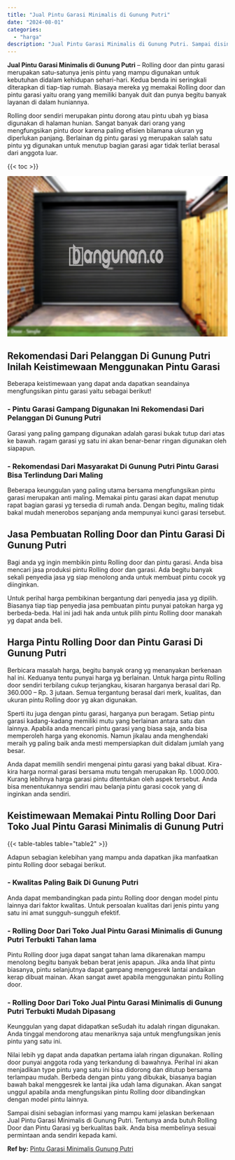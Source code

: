 ```yaml
---
title: "Jual Pintu Garasi Minimalis di Gunung Putri"
date: "2024-08-01"
categories: 
  - "harga"
description: "Jual Pintu Garasi Minimalis di Gunung Putri. Sampai disini sebagian informasi yang mampu kami jelaskan berkenaan Jual Pintu Garasi Minimalis di Gunung Putri...."
---
```


**Jual Pintu Garasi Minimalis di Gunung Putri** – Rolling door dan pintu garasi merupakan satu-satunya jenis pintu yang mampu digunakan untuk kebutuhan didalam kehidupan sehari-hari. Kedua benda ini seringkali diterapkan di tiap-tiap rumah. Biasaya mereka yg memakai Rolling door dan pintu garasi yaitu orang yang memiliki banyak duit dan punya begitu banyak layanan di dalam huniannya.

Rolling door sendiri merupakan pintu dorong atau pintu ubah yg biasa digunakan di halaman hunian. Sangat banyak dari orang yang mengfungsikan pintu door karena paling efisien bilamana ukuran yg diperlukan panjang. Berlainan dg pintu garasi yg merupakan salah satu pintu yg digunakan untuk menutup bagian garasi agar tidak terliat berasal dari anggota luar.

{{< toc >}}

![Jual Pintu Garasi Minimalis di Gunung Putri](/images/pintu-garasi-05.png)

## Rekomendasi Dari Pelanggan Di Gunung Putri Inilah Keistimewaan Menggunakan Pintu Garasi

Beberapa keistimewaan yang dapat anda dapatkan seandainya mengfungsikan pintu garasi yaitu sebagai berikut!

### \- Pintu Garasi Gampang Digunakan Ini Rekomendasi Dari Pelanggan Di Gunung Putri

Garasi yang paling gampang digunakan adalah garasi bukak tutup dari atas ke bawah. ragam garasi yg satu ini akan benar-benar ringan digunakan oleh siapapun.

### \- Rekomendasi Dari Masyarakat Di Gunung Putri Pintu Garasi Bisa Terlindung Dari Maling

Beberapa keunggulan yang paling utama bersama mengfungsikan pintu garasi merupakan anti maling. Memakai pintu garasi akan dapat menutup rapat bagian garasi yg tersedia di rumah anda. Dengan begitu, maling tidak bakal mudah menerobos sepanjang anda mempunyai kunci garasi tersebut.

## Jasa Pembuatan Rolling Door dan Pintu Garasi Di Gunung Putri

Bagi anda yg ingin membikin pintu Rolling door dan pintu garasi. Anda bisa mencari jasa produksi pintu Rolling door dan garasi. Ada begitu banyak sekali penyedia jasa yg siap menolong anda untuk membuat pintu cocok yg diinginkan.

Untuk perihal harga pembikinan bergantung dari penyedia jasa yg dipilih. Biasanya tiap tiap penyedia jasa pembuatan pintu punyai patokan harga yg berbeda-beda. Hal ini jadi hak anda untuk pilih pintu Rolling door manakah yg dapat anda beli.

## Harga Pintu Rolling Door dan Pintu Garasi Di Gunung Putri

Berbicara masalah harga, begitu banyak orang yg menanyakan berkenaan hal ini. Keduanya tentu punyai harga yg berlainan. Untuk harga pintu Rolling door sendiri terbilang cukup terjangkau, kisaran harganya berasal dari Rp. 360.000 – Rp. 3 jutaan. Semua tergantung berasal dari merk, kualitas, dan ukuran pintu Rolling door yg akan digunakan.

Sperti itu juga dengan pintu garasi, harganya pun beragam. Setiap pintu garasi kadang-kadang memiliki mutu yang berlainan antara satu dan lainnya. Apabila anda mencari pintu garasi yang biasa saja, anda bisa memperoleh harga yang ekonomis. Namun jikalau anda menghendaki meraih yg paling baik anda mesti mempersiapkan duit didalam jumlah yang besar.

Anda dapat memilih sendiri mengenai pintu garasi yang bakal dibuat. Kira-kira harga normal garasi bersama mutu tengah merupakan Rp. 1.000.000. Kurang lebihnya harga garasi pintu ditentukan oleh aspek tersebut. Anda bisa menentukannya sendiri mau belanja pintu garasi cocok yang di inginkan anda sendiri.

## Keistimewaan Memakai Pintu Rolling Door Dari Toko Jual Pintu Garasi Minimalis di Gunung Putri

{{< table-tables table="table2" >}}

Adapun sebagian kelebihan yang mampu anda dapatkan jika manfaatkan pintu Rolling door sebagai berikut.

### \- Kwalitas Paling Baik Di Gunung Putri

Anda dapat membandingkan pada pintu Rolling door dengan model pintu lainnya dari faktor kwalitas. Untuk persoalan kualitas dari jenis pintu yang satu ini amat sungguh-sungguh efektif.

### \- Rolling Door Dari Toko Jual Pintu Garasi Minimalis di Gunung Putri Terbukti Tahan lama

Pintu Rolling door juga dapat sangat tahan lama dikarenakan mampu menolong begitu banyak beban berat jenis apapun. Jika anda lihat pintu biasanya, pintu selanjutnya dapat gampang menggesrek lantai andaikan kerap dibuat mainan. Akan sangat awet apabila menggunakan pintu Rolling door.

### \- Rolling Door Dari Toko Jual Pintu Garasi Minimalis di Gunung Putri Terbukti Mudah Dipasang

Keunggulan yang dapat didapatkan seSudah itu adalah ringan digunakan. Anda tinggal mendorong atau menariknya saja untuk mengfungsikan jenis pintu yang satu ini.

Nilai lebih yg dapat anda dapatkan pertama ialah ringan digunakan. Rolling door punyai anggota roda yang terkandung di bawahnya. Perihal ini akan menjadikan type pintu yang satu ini bisa didorong dan ditutup bersama terlampau mudah. Berbeda dengan pintu yang dibukak, biasanya bagian bawah bakal menggesrek ke lantai jika udah lama digunakan. Akan sangat unggul apabila anda mengfungsikan pintu Rolling door dibandingkan dengan model pintu lainnya.

Sampai disini sebagian informasi yang mampu kami jelaskan berkenaan Jual Pintu Garasi Minimalis di Gunung Putri. Tentunya anda butuh Rolling Door dan Pintu Garasi yg berkualitas baik. Anda bisa membelinya sesuai permintaan anda sendiri kepada kami.

**Ref by:** [Pintu Garasi Minimalis Gunung Putri](https://id.wikipedia.org/wiki/Pintu)
